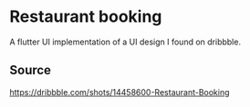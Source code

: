 # Restaurant booking

A flutter UI implementation of a UI design I found on dribbble. 

## Source 
https://dribbble.com/shots/14458600-Restaurant-Booking
